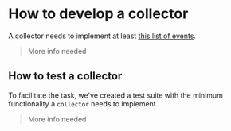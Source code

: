 # How to develop a collector

A collector needs to implement at least [this list of events](./events.md).

> More info needed

## How to test a collector

To facilitate the task, we've created a test suite with the minimum functionality
a `collector` needs to implement.

> More info needed
